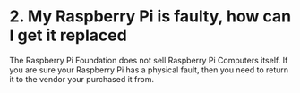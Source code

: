 # 2. My Raspberry Pi is faulty, how can I get it replaced

The Raspberry Pi Foundation does not sell Raspberry Pi Computers itself. If you are sure your Raspberry Pi has a physical fault, then you need to return it to the vendor your purchased it from.
